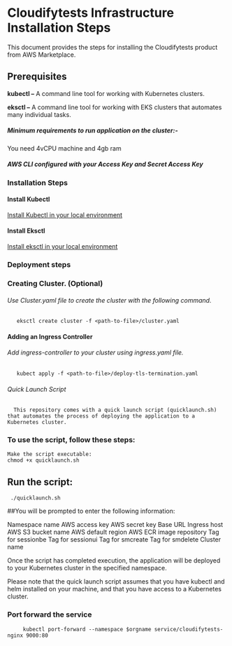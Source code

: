 # Cloudifytests Infrastructure Installation Steps


This document provides the steps for installing the Cloudifytests product from AWS Marketplace.

## Prerequisites
**kubectl –** A command line tool for working with Kubernetes clusters.

**eksctl –** A command line tool for working with EKS clusters that automates many individual tasks.

##### Minimum requirements to run application on the cluster:-

   You need 4vCPU machine and 4gb ram
   
##### AWS CLI configured with your Access Key and Secret Access Key

### Installation Steps
   
#### Install Kubectl
[Install Kubectl in your local environment](https://kubernetes.io/docs/tasks/tools/)

#### Install Eksctl
[Install eksctl in your local environment](https://docs.aws.amazon.com/eks/latest/userguide/eksctl.html)


### Deployment steps


       
### Creating Cluster. (Optional)

###### Use Cluster.yaml file to create the cluster with the following command.

       eksctl create cluster -f <path-to-file>/cluster.yaml
             
       
#### Adding an Ingress Controller
      
###### Add ingress-controller to your cluster using ingress.yaml file.

       kubect apply -f <path-to-file>/deploy-tls-termination.yaml 
       

       
###### Quick Launch Script
      This repository comes with a quick launch script (quicklaunch.sh) that automates the process of deploying the application to a Kubernetes cluster.

### To use the script, follow these steps:

    Make the script executable:
    chmod +x quicklaunch.sh
## Run the script:

     ./quicklaunch.sh
##You will be prompted to enter the following information:

Namespace name
AWS access key
AWS secret key
Base URL
Ingress host
AWS S3 bucket name
AWS default region
AWS ECR image repository
Tag for sessionbe
Tag for sessionui
Tag for smcreate
Tag for smdelete
Cluster name


Once the script has completed execution, the application will be deployed to your Kubernetes cluster in the specified namespace.

Please note that the quick launch script assumes that you have kubectl and helm installed on your machine, and that you have access to a Kubernetes cluster.


 
### Port forward the service 
   
         kubectl port-forward --namespace $orgname service/cloudifytests-nginx 9000:80
   
